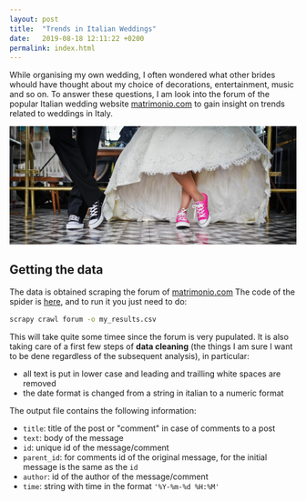 ```yaml
---
layout: post
title:  "Trends in Italian Weddings"
date:   2019-08-18 12:11:22 +0200
permalink: index.html
---
```


While organising my own wedding, I often wondered what other brides whould have thought about my choice 
of decorations, entertainment, music and so on. To answer these questions, I am 
look into the forum of the popular Italian wedding website [matrimonio.com](http://www.matrimonio.com) 
to gain insight on trends related to weddings in Italy. 

![Scarpe](figures/scarpe.jpg)

## Getting the data

The data is obtained scraping the forum of [matrimonio.com](http://www.matrimonio.com)
The code of the spider is [here](matrimonio/spiders/forum.py), and to run it you just need to do: 


```bash
scrapy crawl forum -o my_results.csv
```

This will take quite some timee since the forum is very pupulated. 
It is also taking care of a first few steps of **data cleaning** (the things 
I am sure I want to be dene regardless of the subsequent analysis), 
in particular:
* all text is put in lower case and leading and trailling white spaces are 
removed
* the date format is changed from a string in italian to a numeric format

The output file contains the following information:
* `title`: title of the post or "comment" in case of comments to a post
* `text`: body of the message
* `id`: unique id of the message/comment
* `parent_id`: for comments id of the original message, for the initial message is the same as the `id`
* `author`: id of the author of the message/comment
* `time`: string with time in the format `'%Y-%m-%d %H:%M'`

